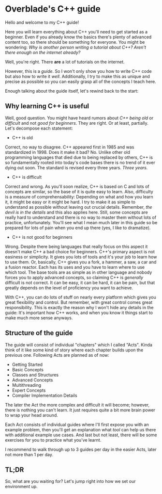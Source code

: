 # Overblade's C++ guide

Hello and welcome to my C++ guide!

Here you will learn everything about C++ you'll need to get started as a beginner. Even if you already know the basics there's plenty of advanced content too, so
there should be something for everyone.
You might be wondering: *Why is another person writing a tutorial about C++? Aren't there enough on the internet already?*

Well, you're right. There **are** a lot of tutorials on the internet. 

However, this is a *guide*. So I won't only show you how to write C++ code but also how to write it *well*. Additionally, I try to make this as unique and precise
as possible so you can easily grasp all of the concepts I teach here.

Enough talking about the guide itself, let's rewind back to the start:

## Why learning C++ is useful

Well, good question. You might have heard rumors about *C++ being old* or *difficult* and not *good for beginners*.
They are right. Or at least, partially. Let's decompose each statement:

- C++ is old

Correct, no way to disagree. C++ appeared first in 1985 and was standardized in 1998.
Does it make it bad? No. Unlike other old programming languages that died due to being replaced by others, C++ is so fundamentally rooted into today's code bases
there is no trend of it ever dying out soon. The standard is revised every three years. *Three years.*

- C++ is difficult

Correct and wrong. As you'll soon realize, C++ is based on C and lots of concepts are similar, so the base of it is quite easy to learn. Also, difficulty is a measure of
comprehensability: Depending on what and how you learn it, it might be easy or it might be hard. I try to make it as simple to understand as possible without leaving out
crucial details. Remember, *the devil is in the details* and this also applies here.
Still, some concepts are really hard to understand and there is no way to master them without lots of practice, unfortunately. You'll see what I mean much later in this guide
so be prepared for lots of pain when you end up there (yes, I like to dramatize).

- C++ is not good for beginners

Wrong. Despite there being languages that really focus on this aspect it doesn't make C++ a bad choice for beginners. C++'s primary aspect is not easiness or simplicity.
It gives you lots of tools and it's your job to learn how to use them. Or, basically, C++ gives you a fork, a hammer, a saw, a car and a fusion reactor. Each has its uses
and you have to learn where to use which tool. The base tools are as simple as in other language and nobody forces you to apply advanced concepts, so claiming C++ is
*generally* difficult is not correct. It can be easy, it can be hard, it can be pain, but that greatly depends on the level of proficiency you want to achieve.

With C++, you can do lots of stuff on nearly every platform which gives you great flexibility and control. But remember, with great control comes great responsibility.
This is exactly the reason why I won't hide any details in the guide: It's important how C++ works, and when you know it things start to make much more sense anyways.

## Structure of the guide

The guide will consist of individual "chapters" which I called "Acts". Kinda think of it like some kind of story where each chapter builds upon the previous one.
Following Acts are planned as of now:

- Getting Started
- Basic Concepts
- Classes and Structures
- Advanced Concepts
- Multithreading
- Expert Concepts
- Compiler Implementation Details

The later the Act the more complex and difficult it will become; however, there is nothing you can't learn. It just requires quite a bit more brain power to wrap your head around.

Each Act consists of individual guides where I'll first expose you with an example problem, then you'll get an explanation what *tool* can help us there with additional example 
use cases.
And last but not least, there will be some exercises for you to practice what you've learnt.

I recommend to walk through up to 3 guides per day in the easier Acts, later not more than 1 per day.

## TL;DR

So, what are you waiting for? Let's jump right into how we set our environment up.
